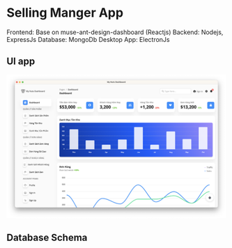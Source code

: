 # Selling Manger App
Frontend: Base on muse-ant-design-dashboard (Reactjs)
Backend: Nodejs, ExpressJs
Database: MongoDb
Desktop App: ElectronJs
## UI app
![app](./images/app.png)
## Database Schema 

